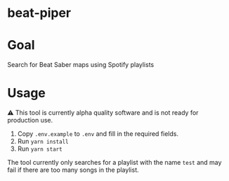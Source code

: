 # beat-piper

# Goal
Search for Beat Saber maps using Spotify playlists

# Usage
⚠️ This tool is currently alpha quality software and is not ready for production use.

1. Copy `.env.example` to `.env` and fill in the required fields.
2. Run `yarn install`
3. Run `yarn start`

The tool currently only searches for a playlist with the name `test` and may fail if there are too many songs in the playlist.
